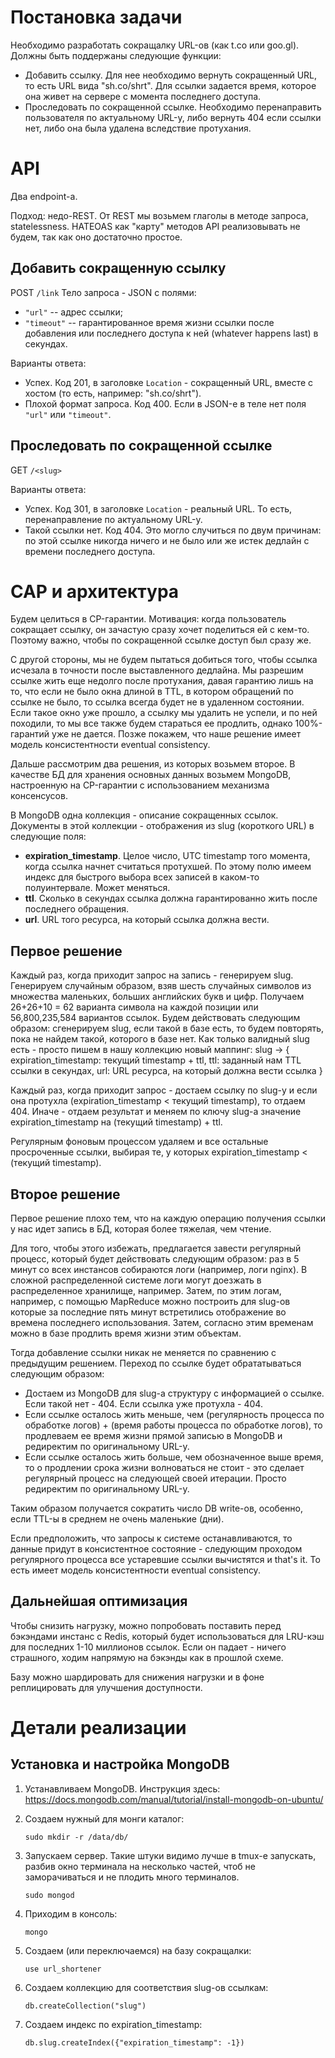 # Постановка задачи

Необходимо разработать сокращалку URL-ов (как t.co или goo.gl). Должны быть поддержаны следующие функции:

  - Добавить ссылку. Для нее необходимо вернуть сокращенный URL, то есть URL вида "sh.co/shrt". Для ссылки задается время, которое она живет на сервере с момента последнего доступа.
  - Проследовать по сокращенной ссылке. Необходимо перенаправить пользователя по актуальному URL-у, либо вернуть 404 если ссылки нет, либо она была удалена вследствие протухания.

# API

Два endpoint-а.

Подход: недо-REST. От REST мы возьмем глаголы в методе запроса, statelessness. HATEOAS как "карту" методов API реализовывать не будем, так как оно достаточно простое.

## Добавить сокращенную ссылку

POST `/link`
Тело запроса - JSON с полями:
  - `"url"` -- адрес ссылки;
  - `"timeout"` -- гарантированное время жизни ссылки после добавления или последнего доступа к ней (whatever happens last) в секундах.

Варианты ответа:
  - Успех. Код 201, в заголовке `Location` - сокращенный URL, вместе с хостом (то есть, например: "sh.co/shrt").
  - Плохой формат запроса. Код 400. Если в JSON-е в теле нет поля `"url"` или `"timeout"`.

## Проследовать по сокращенной ссылке

GET `/<slug>`

Варианты ответа:

  - Успех. Код 301, в заголовке `Location` - реальный URL. То есть, перенаправление по актуальному URL-у.
  - Такой ссылки нет. Код 404. Это могло случиться по двум причинам: по этой ссылке никогда ничего и не было или же истек дедлайн с времени последнего доступа.

# CAP и архитектура

Будем целиться в CP-гарантии. Мотивация: когда пользователь сокращает ссылку, он зачастую сразу хочет поделиться ей с кем-то. Поэтому важно, чтобы по сокращенной ссылке доступ был сразу же.

С другой стороны, мы не будем пытаться добиться того, чтобы ссылка исчезала в точности после выставленного дедлайна. Мы разрешим ссылке жить еще недолго после протухания, давая гарантию лишь на то, что если не было окна длиной в TTL, в котором обращений по ссылке не было, то ссылка всегда будет не в удаленном состоянии. Если такое окно уже прошло, а ссылку мы удалить не успели, и по ней походили, то мы все также будем стараться ее продлить, однако 100%-гарантий уже не дается. Позже покажем, что наше решение имеет модель консистентности eventual consistency.

Дальше рассмотрим два решения, из которых возьмем второе.
В качестве БД для хранения основных данных возьмем MongoDB, настроенную на CP-гарантии с использованием механизма консенсусов.

В MongoDB одна коллекция - описание сокращенных ссылок. Документы в этой коллекции - отображения из slug (короткого URL) в следующие поля:

  - **expiration_timestamp**. Целое число, UTC timestamp того момента, когда ссылка начнет считаться протухшей. По этому полю имеем индекс для быстрого выбора всех записей в каком-то полуинтервале. Может меняться.
  - **ttl**. Сколько в секундах ссылка должна гарантированно жить после последнего обращения.
  - **url**. URL того ресурса, на который ссылка должна вести.
  
## Первое решение

Каждый раз, когда приходит запрос на запись - генерируем slug. Генерируем случайным образом, взяв шесть случайных символов из множества маленьких, больших английских букв и цифр. Получаем 26+26+10 = 62 варианта символа на каждой позиции или 56,800,235,584 вариантов ссылок. Будем действовать следующим образом: сгенерируем slug, если такой в базе есть, то будем повторять, пока не найдем такой, которого в базе нет. Как только валидный slug есть - просто пишем в нашу коллекцию новый маппинг: 
  slug -> {
    expiration_timestamp: текущий timestamp + ttl,
    ttl: заданный нам TTL ссылки в секундах,
    url: URL ресурса, на который должна вести ссылка
  }

Каждый раз, когда приходит запрос - достаем ссылку по slug-у и если она протухла (expiration_timestamp < текущий timestamp), то отдаем 404. Иначе - отдаем результат и меняем по ключу slug-а значение expiration_timestamp на (текущий timestamp) + ttl.

Регулярным фоновым процессом удаляем и все остальные просроченные ссылки, выбирая те, у которых expiration_timestamp < (текущий timestamp).

## Второе решение

Первое решение плохо тем, что на каждую операцию получения ссылки у нас идет запись в БД, которая более тяжелая, чем чтение.

Для того, чтобы этого избежать, предлагается завести регулярный процесс, который будет действовать следующим образом: раз в 5 минут со всех инстансов собираются логи (например, логи nginx). В сложной распределенной системе логи могут доезжать в распределенное хранилище, например. Затем, по этим логам, например, с помощью MapReducе можно построить для slug-ов которые за последние пять минут встретились отображение во времена последнего использования. Затем, согласно этим временам можно в базе продлить время жизни этим объектам.

Тогда добавление ссылки никак не меняется по сравнению с предыдущим решением. Переход по ссылке будет обрататываться следующим образом:

  - Достаем из MongoDB для slug-a структуру с информацией о ссылке. Если такой нет - 404. Если ссылка уже протухла - 404.
  - Если ссылке осталось жить меньше, чем (регулярность процесса по обработке логов) + (время работы процесса по обработке логов), то продлеваем ее время жизни прямой записью в MongoDB и редиректим по оригинальному URL-у.
  - Если ссылке осталось жить больше, чем обозначенное выше время, то о продлении срока жизни волноваться не стоит - это сделает регулярный процесс на следующей своей итерации. Просто редиректим по оригинальному URL-у.
  
Таким образом получается сократить число DB write-ов, особенно, если TTL-ы в среднем не очень маленькие (дни).

Если предположить, что запросы к системе останавливаются, то данные придут в консистентное состояние - следующим проходом регулярного процесса все устаревшие ссылки вычистятся и that's it. То есть имеет модель консистентности eventual consistency.

## Дальнейшая оптимизация

Чтобы снизить нагрузку, можно попробовать поставить перед бэкэндами инстанс с Redis, который будет использоваться для LRU-кэш для последних 1-10 миллионов ссылок. Если он падает - ничего страшного, ходим напрямую на бэкэнды как в прошлой схеме.

Базу можно шардировать для снижения нагрузки и в фоне реплицировать для улучшения доступности.

# Детали реализации

## Установка и настройка MongoDB

  1. Устанавливаем MongoDB. Инструкция здесь: https://docs.mongodb.com/manual/tutorial/install-mongodb-on-ubuntu/

  2. Создаем нужный для монги каталог:

     `sudo mkdir -r /data/db/`

  3. Запускаем сервер. Такие штуки видимо лучше в tmux-е запускать, разбив окно терминала на несколько частей, чтоб не заморачиваться и не плодить много терминалов.

     `sudo mongod`

  4. Приходим в консоль:

     `mongo`

  5. Создаем (или переключаемся) на базу сокращалки:

     `use url_shortener`

  6. Создаем коллекцию для соответствия slug-ов ссылкам:

     `db.createCollection("slug")`

  7. Создаем индекс по expiration_timestamp:

     `db.slug.createIndex({"expiration_timestamp": -1})`
